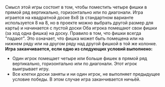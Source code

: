 Смысл этой игры состоит в том, чтобы поместить четыре фишки в прямой ряд вертикально, горизонтально или по диагонали. 
Игра играется на квадратной доске 8x8 (в стандартном варианте используется 8 на 8, но в проекте можно выбрать другой размер для карты) и начинается с пустой доски
Оба игрока помещают свои фишки (за ход одна фишка) на доску. Правило в том, что фишки всегда "падают".
Это означает, что фишка может быть помещена или на нижнем ряду или на другом ряду над другой фишкой в той же колонке.
**Игра заканчивается, если одно из следующих условий выполнено:**
- Один игрок помещает четыре или больше фишек в прямой ряд вертикально, горизонтально или по диагонали. Этот игрок выигрывает игру.
- Все клетки доски заняты и ни один игрок, не выполняет предыдущее условие победы. В этом случае игра заканчивается ничьёй.
